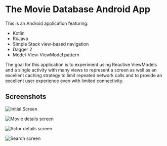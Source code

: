 # The Movie Database Android App
This is an Android application featuring:
- Kotlin
- RxJava
- Simple Stack view-based navigation
- Dagger 2
- Model-View-ViewModel pattern

The goal for this application is to experiment using Reactive ViewModels and a single activity with many views to represent a screen as well as an excellent caching strategy to limit repeated network calls and to provide an excellent user experience even with limited connectivity.

## Screenshots

![Initial Screen](https://imgur.com/WeMXCYq)

![Movie details screen](https://imgur.com/pMMYdLA)

![Actor details screen](https://imgur.com/75fIQVn)

![Search screen](https://imgur.com/msd9pA3)
